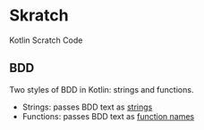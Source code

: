 # Skratch

Kotlin Scratch Code

## BDD

Two styles of BDD in Kotlin: strings and functions.

- Strings: passes BDD text as [strings](src/main/kotlin/hm/binkley/skratch/bdd/strings)
- Functions: passes BDD text as [function names](src/main/kotlin/hm/binkley/skratch/bdd/funcs)
